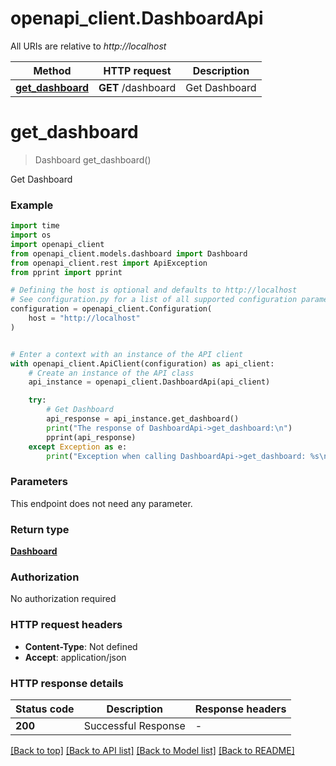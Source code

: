 # openapi_client.DashboardApi

All URIs are relative to *http://localhost*

Method | HTTP request | Description
------------- | ------------- | -------------
[**get_dashboard**](DashboardApi.md#get_dashboard) | **GET** /dashboard | Get Dashboard


# **get_dashboard**
> Dashboard get_dashboard()

Get Dashboard

### Example

```python
import time
import os
import openapi_client
from openapi_client.models.dashboard import Dashboard
from openapi_client.rest import ApiException
from pprint import pprint

# Defining the host is optional and defaults to http://localhost
# See configuration.py for a list of all supported configuration parameters.
configuration = openapi_client.Configuration(
    host = "http://localhost"
)


# Enter a context with an instance of the API client
with openapi_client.ApiClient(configuration) as api_client:
    # Create an instance of the API class
    api_instance = openapi_client.DashboardApi(api_client)

    try:
        # Get Dashboard
        api_response = api_instance.get_dashboard()
        print("The response of DashboardApi->get_dashboard:\n")
        pprint(api_response)
    except Exception as e:
        print("Exception when calling DashboardApi->get_dashboard: %s\n" % e)
```



### Parameters
This endpoint does not need any parameter.

### Return type

[**Dashboard**](Dashboard.md)

### Authorization

No authorization required

### HTTP request headers

 - **Content-Type**: Not defined
 - **Accept**: application/json

### HTTP response details
| Status code | Description | Response headers |
|-------------|-------------|------------------|
**200** | Successful Response |  -  |

[[Back to top]](#) [[Back to API list]](../README.md#documentation-for-api-endpoints) [[Back to Model list]](../README.md#documentation-for-models) [[Back to README]](../README.md)

